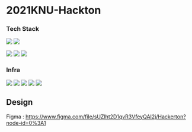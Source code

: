 ﻿# 2021KNU-Hackton

### Tech Stack
<img src="https://img.shields.io/badge/Android-3DDC84?logo=Android&logoColor=white"/> <img src="https://img.shields.io/badge/java-007396?logo=Java&logoColor=white"/> 

<img src="https://img.shields.io/badge/Kotlin-0095D5?logo=Kotlin&logoColor=white"/> <img src="https://img.shields.io/badge/Git-F05032?logo=Git&logoColor=white"/> <img src="https://img.shields.io/badge/Json-000000?logo=Json&logoColor=white"/>
### Infra
<img src="https://img.shields.io/badge/Android Studio-4.2-3DDC84?logo=Android Studio&logoColor=white"/>
<img src="https://img.shields.io/badge/Repository-Github-181717?logo=Github&logoColor=white"/>
<img src="https://img.shields.io/badge/Database-Firebase Realtime Database-FFCA28?logo=Firebase&logoColor=white"/> 
<img src="https://img.shields.io/badge/Login-Firebase authentication-FFCA28?logo=Firebase&logoColor=white"/> 
<img src="https://img.shields.io/badge/Design-Figma-F24E1E?logo=Figma&logoColor=white"/>

## Design
Figma : https://www.figma.com/file/sUZlht2D1qvR3VfeyQAI2j/Hackerton?node-id=0%3A1

